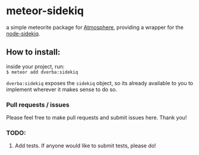 # meteor-sidekiq

a simple meteorite package for [Atmosphere](https://atmosphere.meteor.com), providing a wrapper for the [node-sidekiq](https://github.com/loopj/node-sidekiq).

## How to install:
inside your project, run:  
    `$ meteor add dverba:sidekiq`

`dverba:sidekiq` exposes the `sidekiq` object, so its already available to you to implement wherever it makes sense to do so.

### Pull requests / issues
Please feel free to make pull requests and submit issues here. Thank you!

### TODO:
1. Add tests. If anyone would like to submit tests, please do!
